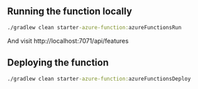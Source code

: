 ## Running the function locally

```cmd
./gradlew clean starter-azure-function:azureFunctionsRun
```

And visit http://localhost:7071/api/features

## Deploying the function


```cmd
./gradlew clean starter-azure-function:azureFunctionsDeploy
```

